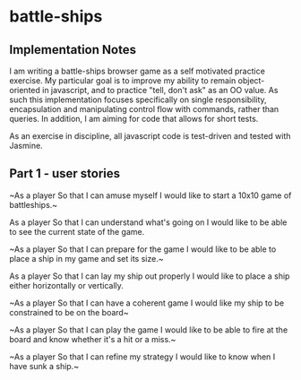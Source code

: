 # battle-ships

## Implementation Notes
I am writing a battle-ships browser game as a self motivated practice exercise.
My particular goal is to improve my ability to remain object-oriented in javascript, and to practice "tell, don't ask" as an OO value.
As such this implementation focuses specifically on single responsibility,
encapsulation and manipulating control flow with commands, rather than queries. In addition, I am aiming for code that allows for short tests.

As an exercise in discipline, all javascript code is test-driven and tested
with Jasmine.

## Part 1 - user stories
~As a player
So that I can amuse myself
I would like to start a 10x10 game of battleships.~

As a player
So that I can understand what's going on
I would like to be able to see the current state of the game.

~As a player
So that I can prepare for the game
I would like to be able to place a ship in my game and set its size.~

As a player
So that I can lay my ship out properly
I would like to place a ship either horizontally or vertically.

~As a player
So that I can have a coherent game
I would like my ship to be constrained to be on the board~

~As a player
So that I can play the game
I would like to be able to fire at the board and know whether it's a hit or a miss.~

~As a player
So that I can refine my strategy
I would like to know when I have sunk a ship.~
